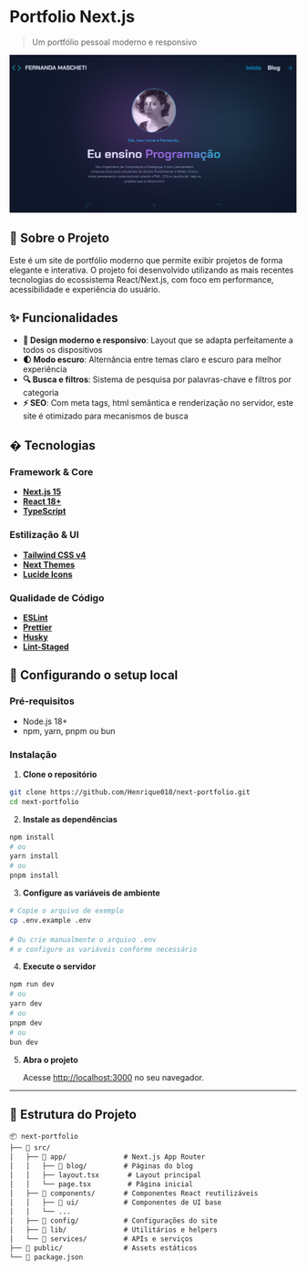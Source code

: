 # Portfolio Next.js

> Um portfólio pessoal moderno e responsivo

![Portfolio Preview](.github/preview.png)

## 📖 Sobre o Projeto

Este é um site de portfólio moderno que permite exibir projetos de forma elegante e interativa. O projeto foi desenvolvido utilizando as mais recentes tecnologias do ecossistema React/Next.js, com foco em performance, acessibilidade e experiência do usuário.

## ✨ Funcionalidades

- **🎨 Design moderno e responsivo**: Layout que se adapta perfeitamente a todos os dispositivos
- **🌓 Modo escuro**: Alternância entre temas claro e escuro para melhor experiência
- **🔍 Busca e filtros**: Sistema de pesquisa por palavras-chave e filtros por categoria
- **⚡ SEO**: Com meta tags, html semântica e renderização no servidor, este site é otimizado para mecanismos de busca

## �️ Tecnologias

### **Framework & Core**

- [**Next.js 15**](https://nextjs.org/)
- [**React 18+**](https://reactjs.org/)
- [**TypeScript**](https://www.typescriptlang.org/)

### **Estilização & UI**

- [**Tailwind CSS v4**](https://tailwindcss.com/)
- [**Next Themes**](https://github.com/pacocoursey/next-themes)
- [**Lucide Icons**](https://lucide.dev/)

### **Qualidade de Código**

- [**ESLint**](https://eslint.org/)
- [**Prettier**](https://prettier.io/)
- [**Husky**](https://typicode.github.io/husky/)
- [**Lint-Staged**](https://github.com/okonet/lint-staged)

## 🚀 Configurando o setup local

### **Pré-requisitos**

- Node.js 18+
- npm, yarn, pnpm ou bun

### **Instalação**

1. **Clone o repositório**

```bash
git clone https://github.com/Henrique018/next-portfolio.git
cd next-portfolio
```

2. **Instale as dependências**

```bash
npm install
# ou
yarn install
# ou
pnpm install
```

3. **Configure as variáveis de ambiente**

```bash
# Copie o arquivo de exemplo
cp .env.example .env

# Ou crie manualmente o arquivo .env
# e configure as variáveis conforme necessário
```

4. **Execute o servidor**

```bash
npm run dev
# ou
yarn dev
# ou
pnpm dev
# ou
bun dev
```

5. **Abra o projeto**

   Acesse [http://localhost:3000](http://localhost:3000) no seu navegador.

---

## 📁 Estrutura do Projeto

```
📦 next-portfolio
├── 📁 src/
│   ├── 📁 app/              # Next.js App Router
│   │   ├── 📁 blog/         # Páginas do blog
│   │   ├── layout.tsx       # Layout principal
│   │   └── page.tsx         # Página inicial
│   ├── 📁 components/       # Componentes React reutilizáveis
│   │   ├── 📁 ui/           # Componentes de UI base
│   │   └── ...
│   ├── 📁 config/           # Configurações do site
│   ├── 📁 lib/              # Utilitários e helpers
│   └── 📁 services/         # APIs e serviços
├── 📁 public/               # Assets estáticos
└── 📄 package.json
```
